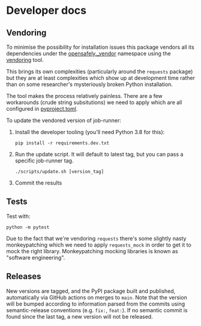 # Developer docs

## Vendoring

To minimise the possibility for installation issues this package vendors
all its dependencies under the [opensafely._vendor](./opensafely/_vendor)
namespace using the [vendoring](https://pypi.org/project/vendoring/) tool.

This brings its own complexities (particularly around the `requests`
package) but they are at least complexities which show up at development
time rather than on some researcher's mysteriously broken Python
installation.

The tool makes the process relatively painless. There are a few
workarounds (crude string subsitutions) we need to apply which are all
configured in [pyproject.toml](./pyproject.toml).

To update the vendored version of job-runner:

1. Install the developer tooling (you'll need Python 3.8 for this):
   ```
   pip install -r requirements.dev.txt
   ```

2. Run the update script. It will default to latest tag, but you can pass
   a specific job-runner tag.  
   ```
   ./scripts/update.sh [version_tag] 
   ```

3. Commit the results


## Tests

Test with:
```
python -m pytest
```

Due to the fact that we're vendoring `requests` there's some slightly
nasty monkeypatching which we need to apply `requests_mock` in order to
get it to mock the right library. Monkeypatching mocking libraries is
known as "software engineering".


## Releases

New versions are tagged, and the PyPI package built and published, automatically 
via GitHub actions on merges to `main`.  Note that the version will be bumped 
according to information parsed from the commits using semantic-release conventions (e.g. `fix:`, `feat:`).  If no semantic commit is found since the last tag, a new version
will not be released.
